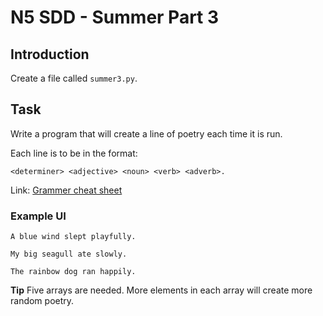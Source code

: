 # N5 SDD - Summer Part 3


## Introduction

Create a file called `summer3.py`.


## Task

Write a program that will create a line of poetry each time it is run.

Each line is to be in the format:

```
<determiner> <adjective> <noun> <verb> <adverb>.
```

Link: [Grammer cheat sheet](https://www.holmeschapelprimary.org.uk/serve_file/950126)

### Example UI

```
A blue wind slept playfully.
```

```
My big seagull ate slowly.
```

```
The rainbow dog ran happily.
```

__Tip__ Five arrays are needed.  More elements in each array will create more random poetry.
